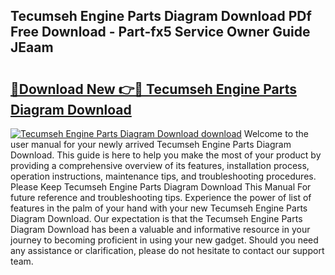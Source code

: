 ## Tecumseh Engine Parts Diagram Download PDf Free Download - Part-fx5 Service Owner Guide JEaam

# <h2><a href="http://dfrv6j.blite.top/?on=Tecumseh+Engine+Parts+Diagram+Download">🔗Download New 👉🔴 Tecumseh Engine Parts Diagram Download</a></h2>

[![Tecumseh Engine Parts Diagram Download download](https://i.imgur.com/lujVjoI.png)](http://dfrv6j.blite.top/?on=Tecumseh+Engine+Parts+Diagram+Download)
Welcome to the user manual for your newly arrived Tecumseh Engine Parts Diagram Download. This guide is here to help you make the most of your product by providing a comprehensive overview of its features, installation process, operation instructions, maintenance tips, and troubleshooting procedures. Please Keep Tecumseh Engine Parts Diagram Download This Manual For future reference and troubleshooting tips. Experience the power of list of features in the palm of your hand with your new Tecumseh Engine Parts Diagram Download. Our expectation is that the Tecumseh Engine Parts Diagram Download has been a valuable and informative resource in your journey to becoming proficient in using your new gadget. Should you need any assistance or clarification, please do not hesitate to contact our support team.
